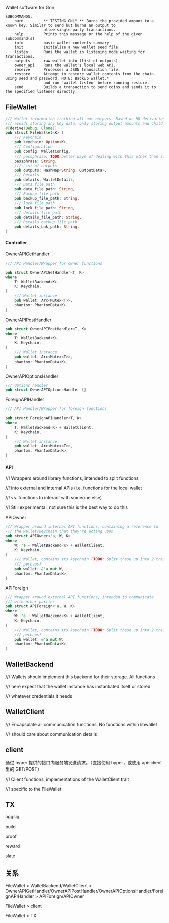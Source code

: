 Wallet software for Grin

    SUBCOMMANDS:
        burn         ** TESTING ONLY ** Burns the provided amount to a known key. Similar to send but burns an output to
                     allow single-party transactions.
        help         Prints this message or the help of the given subcommand(s)
        info         basic wallet contents summary
        init         Initialize a new wallet seed file.
        listen       Runs the wallet in listening mode waiting for transactions.
        outputs      raw wallet info (list of outputs)
        owner_api    Runs the wallet's local web API.
        receive      Processes a JSON transaction file.
        restore      Attempt to restore wallet contents from the chain using seed and password. NOTE: Backup wallet.*
                     and run `wallet listen` before running restore.
        send         Builds a transaction to send coins and sends it to the specified listener directly.

## FileWallet

```rust
/// Wallet information tracking all our outputs. Based on HD derivation and
/// avoids storing any key data, only storing output amounts and child index.
#[derive(Debug, Clone)]
pub struct FileWallet<K> {
    /// Keychain
    pub keychain: Option<K>,
    /// Configuration
    pub config: WalletConfig,
    /// passphrase: TODO better ways of dealing with this other than storing
    passphrase: String,
    /// List of outputs
    pub outputs: HashMap<String, OutputData>,
    /// Details
    pub details: WalletDetails,
    /// Data file path
    pub data_file_path: String,
    /// Backup file path
    pub backup_file_path: String,
    /// lock file path
    pub lock_file_path: String,
    /// details file path
    pub details_file_path: String,
    /// Details backup file path
    pub details_bak_path: String,
}
```

#### Controller

OwnerAPIGetHandler

```rust
/// API Handler/Wrapper for owner functions

pub struct OwnerAPIGetHandler<T, K>
where
    T: WalletBackend<K>,
    K: Keychain,
{
    /// Wallet instance
    pub wallet: Arc<Mutex<T>>,
    phantom: PhantomData<K>,
}
```

OwnerAPIPostHandler

```rust
pub struct OwnerAPIPostHandler<T, K>
where
    T: WalletBackend<K>,
    K: Keychain,
{
    /// Wallet instance
    pub wallet: Arc<Mutex<T>>,
    phantom: PhantomData<K>,
}
```

OwnerAPIOptionsHandler

```rust
/// Options handler
pub struct OwnerAPIOptionsHandler {}
```

ForeignAPIHandler

```rust
/// API Handler/Wrapper for foreign functions

pub struct ForeignAPIHandler<T, K>
where
    T: WalletBackend<K> + WalletClient,
    K: Keychain,
{
    /// Wallet instance
    pub wallet: Arc<Mutex<T>>,
    phantom: PhantomData<K>,
}
```

#### API

//! Wrappers around library functions, intended to split functions

//! into external and internal APIs \(i.e. functions for the local wallet

//! vs. functions to interact with someone else\)

//! Still experimental, not sure this is the best way to do this

APIOwner

```rust
/// Wrapper around internal API functions, containing a reference to
/// the wallet/keychain that they're acting upon
pub struct APIOwner<'a, W, K>
where
    W: 'a + WalletBackend<K> + WalletClient,
    K: Keychain,
{
    /// Wallet, contains its keychain (TODO: Split these up into 2 traits
    /// perhaps)
    pub wallet: &'a mut W,
    phantom: PhantomData<K>,
}
```

APIForeign

```rust
/// Wrapper around external API functions, intended to communicate
/// with other parties
pub struct APIForeign<'a, W, K>
where
    W: 'a + WalletBackend<K> + WalletClient,
    K: Keychain,
{
    /// Wallet, contains its keychain (TODO: Split these up into 2 traits
    /// perhaps)
    pub wallet: &'a mut W,
    phantom: PhantomData<K>,
}
```

## WalletBackend

/// Wallets should implement this backend for their storage. All functions

/// here expect that the wallet instance has instantiated itself or stored

/// whatever credentials it needs

## WalletClient

/// Encapsulate all communication functions. No functions within libwallet

/// should care about communication details

## client

通过 hyper 提供的接口向服务端发送请求。（直接使用 hyper，或使用 api::client 里的 GET/POST）

//! Client functions, implementations of the WalletClient trait

//! specific to the FileWallet

## TX

aggsig

build

proof

reward

slate

## 关系

FileWallet &gt; WalletBackend/WalletClient &gt; OwnerAPIGetHandler/OwnerAPIPostHandler/OwnerAPIOptionsHandler/ForeignAPIHandler &gt; APIForeign/APIOwner

FileWallet &gt; client

FileWallet &gt; TX


